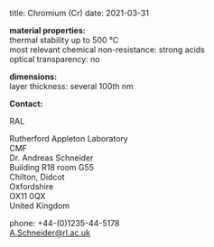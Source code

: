 title: Chromium (Cr)
date: 2021-03-31

__material properties:__  	
thermal stability up to	500 °C  
most relevant chemical non-resistance:	strong acids  
optical transparency:	no
	

	
__dimensions:__  	
layer thickness:	several 100th nm
<!--break-->
__Contact:__

RAL

Rutherford Appleton Laboratory  
CMF  
Dr. Andreas Schneider  
Building R18 room G55   
Chilton, Didcot  
Oxfordshire   
OX11 0QX   
United Kingdom  

phone: +44-(0)1235-44-5178  
A.Schneider@rl.ac.uk